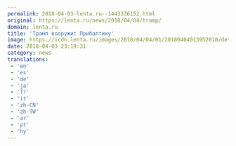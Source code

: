 ```yaml
---
permalink: 2018-04-03-lenta.ru--1443336152.html
original: https://lenta.ru/news/2018/04/04/tramp/
domain: lenta.ru
title: 'Трамп вооружит Прибалтику'
image: https://icdn.lenta.ru/images/2018/04/04/01/20180404013952010/detail_7ddc6f11d777fbb47cb98db8c48cb14c.jpg
date: 2018-04-03 23:19:31
category: news
translations: 
 - 'en'
 - 'es'
 - 'de'
 - 'ja'
 - 'fr'
 - 'it'
 - 'zh-CN'
 - 'zh-TW'
 - 'ar'
 - 'pt'
 - 'hy'
---
```


